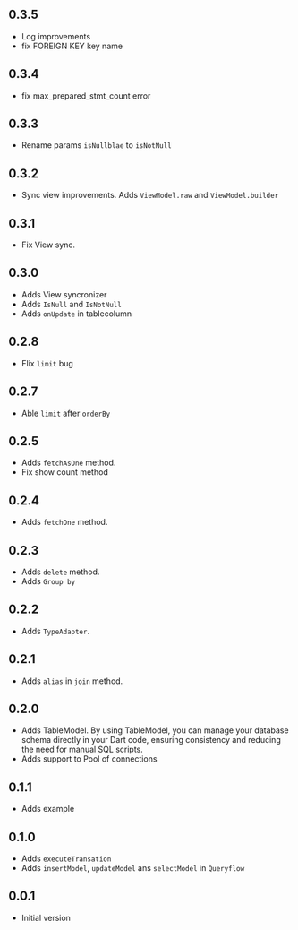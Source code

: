 ## 0.3.5

* Log improvements
* fix FOREIGN KEY key name

## 0.3.4

* fix max_prepared_stmt_count error

## 0.3.3

* Rename params `isNullblae` to `isNotNull`

## 0.3.2

* Sync view improvements. Adds `ViewModel.raw` and `ViewModel.builder`

## 0.3.1

* Fix View sync.

## 0.3.0

* Adds View syncronizer
* Adds `IsNull` and `IsNotNull`
* Adds `onUpdate` in tablecolumn

## 0.2.8

* Flix `limit` bug

## 0.2.7

* Able `limit` after `orderBy`

## 0.2.5

* Adds `fetchAsOne` method.
* Fix show count method

## 0.2.4

* Adds `fetchOne` method.

## 0.2.3

* Adds `delete` method.
* Adds `Group by`

## 0.2.2

* Adds `TypeAdapter`.

## 0.2.1

* Adds `alias` in `join` method.

## 0.2.0

* Adds TableModel. By using TableModel, you can manage your database schema directly in your Dart code, ensuring consistency and reducing the need for manual SQL scripts.
* Adds support to Pool of connections

## 0.1.1

* Adds example

## 0.1.0

* Adds `executeTransation`
* Adds `insertModel`, `updateModel` ans `selectModel` in `Queryflow`

## 0.0.1

* Initial version

